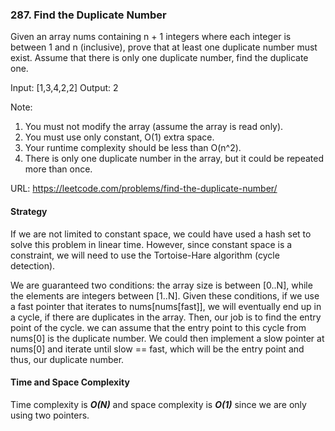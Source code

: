 ### 287. Find the Duplicate Number

Given an array nums containing n + 1 integers where each integer is between 1 and n (inclusive), prove that at least one duplicate number must exist. Assume that there is only one duplicate number, find the duplicate one.

Input: [1,3,4,2,2]
Output: 2


Note:

1. You must not modify the array (assume the array is read only).
2. You must use only constant, O(1) extra space.
3. Your runtime complexity should be less than O(n^2).
4. There is only one duplicate number in the array, but it could be repeated more than once.

URL: https://leetcode.com/problems/find-the-duplicate-number/

#### Strategy
If we are not limited to constant space, we could have used a hash set to solve this problem in linear time. However, since constant space is a constraint, we will need to use the Tortoise-Hare algorithm (cycle detection).

We are guaranteed two conditions: the array size is between [0..N], while the elements are integers between [1..N]. Given these conditions, if we use a fast pointer that iterates to nums[nums[fast]], we will eventually end up in a cycle, if there are duplicates in the array. Then, our job is to find the entry point of the cycle. we can assume that the entry point to this cycle from nums[0] is the duplicate number. We could then implement a slow pointer at nums[0] and iterate until slow == fast, which will be the entry point and thus, our duplicate number. 

#### Time and Space Complexity
Time complexity is ***O(N)*** and space complexity is ***O(1)*** since we are only using two pointers. 
